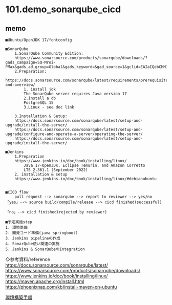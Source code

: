 # 101.demo_sonarqube_cicd  

## memo 
```
■Ubuntu/OpenJDK 17/fontconfig   

■SonarQube  
	1.SonarQube Community Edition:  
	https://www.sonarsource.com/products/sonarqube/downloads/?gads_campaign=SQ-Mroi-PMax&gads_ad_group=Global&gads_keyword=&gad_source=1&gclid=EAIaIQobChMIg9u8wPn7gQMVz62WCh1_XQp2EAAYASACEgL1CfD_BwE  
	2.Preparation:  
	https://docs.sonarsource.com/sonarqube/latest/requirements/prerequisites-and-overview/  
		1. install jdk   
		The SonarQube server requires Java version 17  
		2.install a db  
		PostgreSQL 15  
		3.Linux - see doc link  

	3.Installation & Setup:  
	https://docs.sonarsource.com/sonarqube/latest/setup-and-upgrade/install-the-server/  
	https://docs.sonarsource.com/sonarqube/latest/setup-and-upgrade/configure-and-operate-a-server/operating-the-server/  
	https://docs.sonarsource.com/sonarqube/latest/setup-and-upgrade/install-the-server/  

■Jenkins  
	1.Preparation  
	https://www.jenkins.io/doc/book/installing/linux/  
		Java 17-OpenJDK, Eclipse Temurin, and Amazon Corretto  
		LTS 2.361.1 (September 2022)  
	2. installation & setup  
	https://www.jenkins.io/doc/book/installing/linux/#debianubuntu  
	

■CICD flow  
	pull request --> sonarqube --> report to reviewer --> yes/no  「yes」--> source build/compile/release --> cicd finished(successful)
                                                                     「no」--> cicd finished(rejected by reviewer)  

■予定実施step
1. 環境準備
2. 開発コード準備(java springboot)
3. Jenkins pipelineの作成
4. SonarQube使い関連の実施
5. Jenkins & SonarQubeのIntegration
```                  

◇参考資料/reference  
https://docs.sonarsource.com/sonarqube/latest/  
https://www.sonarsource.com/products/sonarqube/downloads/  
https://www.jenkins.io/doc/book/installing/linux/  
https://maven.apache.org/install.html  
https://phoenixnap.com/kb/install-maven-on-ubuntu

[環境構築手順](EnvSetup.md)
